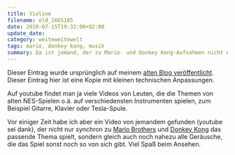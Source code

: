 ```yaml
---
title: Violine
filename: old_1665185
date: 2010-07-15T19:32:00+02:00
update_date:
category: weiteweitewelt
tags: mario, donkey kong, musik
summary: Da ist jemand, der zu Mario- und Donkey Kong-Aufnahmen nicht nur das Thema, sondern auch die sound effects spielt.
---
```

Dieser Eintrag wurde ursprünglich auf meinem [alten Blog veröffentlicht](https://stu.blogger.de/stories/1665185/). Dieser Eintrag hier ist eine Kopie mit kleinen technischen Anpassungen.

Auf youtube findet man ja viele Videos von Leuten, die die Themen von alten NES-Spielen o.ä. auf verschiedensten Instrumenten spielen, zum Beispiel Gitarre, Klavier oder Tesla-Spule.

Vor einiger Zeit habe ich aber ein Video von jemandem gefunden (youtube sei dank), der nicht nur synchron zu [Mario Brothers](https://www.youtube.com/watch?v=N5As159pvDs) und [Donkey Kong](https://www.youtube.com/watch?v=D8Q509qbxEo&feature=related) das passende Thema spielt, sondern gleich auch noch nahezu alle Geräusche, die das Spiel sonst noch so von sich gibt.
Viel Spaß beim Ansehen.
